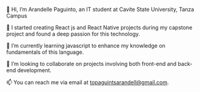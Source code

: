 👋 Hi, I’m Arandelle Paguinto, an IT student at Cavite State University, Tanza Campus 

👀 I started creating React js and React Native projects during my capstone project and found a deep passion for this technology.

🌱 I’m currently learning javascript to enhance my knowledge on fundamentals of this language.

💞️ I’m looking to collaborate on projects involving both front-end and back-end development.

📫 You can reach me via email at topaguintsarandell@gmail.com.

<!---
Arandelle/Arandelle is a ✨ special ✨ repository because its `README.md` (this file) appears on your GitHub profile.
You can click the Preview link to take a look at your changes.
--->
